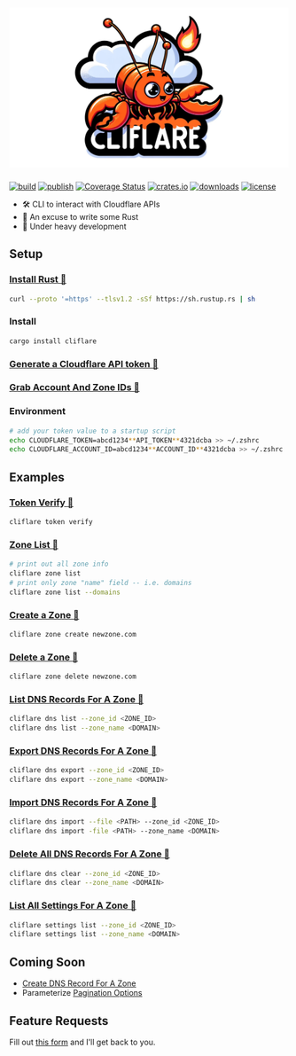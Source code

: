 # ![cliffy](assets/cliffy.jpeg)

[![build](https://github.com/davepmiller/cliflare/actions/workflows/ci.yml/badge.svg?branch=main)](<https://github.com/davepmiller/cliflare/actions/workflows/ci.yml>)
[![publish](https://github.com/davepmiller/cliflare/actions/workflows/publish.yml/badge.svg?branch=main)](<https://github.com/davepmiller/cliflare/actions/workflows/publish.yml>)
[![Coverage Status](https://coveralls.io/repos/github/davepmiller/cliflare/badge.svg)](https://coveralls.io/github/davepmiller/cliflare)
[![crates.io](https://img.shields.io/crates/v/cliflare.svg)](<https://crates.io/crates/cliflare>)
[![downloads](https://img.shields.io/crates/d/cliflare)](<https://crates.io/crates/cliflare>)
[![license](https://img.shields.io/badge/license-MIT-green.svg)](<https://opensource.org/licenses/MIT>)

* 🛠 CLI️ to interact with Cloudflare APIs
* 🥳 An excuse to write some Rust
* 👷 Under heavy development

## Setup

### [Install Rust 📝](https://www.rust-lang.org/tools/install)

```bash
curl --proto '=https' --tlsv1.2 -sSf https://sh.rustup.rs | sh
```

### Install

```bash
cargo install cliflare
```

### [Generate a Cloudflare API token 📝](https://developers.cloudflare.com/cloudflare-one/api-terraform/scoped-api-tokens/)

### [Grab Account And Zone IDs 📝](https://developers.cloudflare.com/fundamentals/setup/find-account-and-zone-ids/)

### Environment

```bash
# add your token value to a startup script
echo CLOUDFLARE_TOKEN=abcd1234**API_TOKEN**4321dcba >> ~/.zshrc
echo CLOUDFLARE_ACCOUNT_ID=abcd1234**ACCOUNT_ID**4321dcba >> ~/.zshrc
```

## Examples

### [Token Verify 📝](https://developers.cloudflare.com/api/operations/user-api-tokens-verify-token)

```bash
cliflare token verify
```

### [Zone List 📝](https://developers.cloudflare.com/api/operations/zones-get)

```bash
# print out all zone info
cliflare zone list
# print only zone "name" field -- i.e. domains
cliflare zone list --domains
```

### [Create a Zone 📝](https://developers.cloudflare.com/api/operations/zones-post)

```bash
cliflare zone create newzone.com
```

### [Delete a Zone 📝](https://developers.cloudflare.com/api/operations/zones-0-delete)

```bash
cliflare zone delete newzone.com
```

### [List DNS Records For A Zone 📝](https://developers.cloudflare.com/api/operations/dns-records-for-a-zone-list-dns-records)

```bash
cliflare dns list --zone_id <ZONE_ID>
cliflare dns list --zone_name <DOMAIN>
```

### [Export DNS Records For A Zone 📝](https://developers.cloudflare.com/api/operations/dns-records-for-a-zone-export-dns-records)

```bash
cliflare dns export --zone_id <ZONE_ID>
cliflare dns export --zone_name <DOMAIN>
```

### [Import DNS Records For A Zone 📝](https://developers.cloudflare.com/api/operations/dns-records-for-a-zone-import-dns-records)

```bash
cliflare dns import --file <PATH> --zone_id <ZONE_ID>
cliflare dns import -file <PATH> --zone_name <DOMAIN>
```

### [Delete All DNS Records For A Zone 📝](https://developers.cloudflare.com/api/operations/dns-records-for-a-zone-delete-dns-record)

```bash
cliflare dns clear --zone_id <ZONE_ID>
cliflare dns clear --zone_name <DOMAIN>
```

### [List All Settings For A Zone 📝](https://developers.cloudflare.com/api/operations/zone-settings-get-all-zone-settings)

```bash
cliflare settings list --zone_id <ZONE_ID>
cliflare settings list --zone_name <DOMAIN>
```

## Coming Soon

* [Create DNS Record For A Zone](https://developers.cloudflare.com/api/operations/dns-records-for-a-zone-create-dns-record)
* Parameterize [Pagination Options](https://developers.cloudflare.com/fundamentals/api/how-to/make-api-calls/#pagination)

## Feature Requests

Fill out [this form](https://docs.google.com/forms/d/e/1FAIpQLSfDBhmvtRn1C3Vzi_nplHV9QyBVbPUfdqhziUj_sWYyi-XIFw/viewform?usp=sf_link)
and I'll get back to you.
